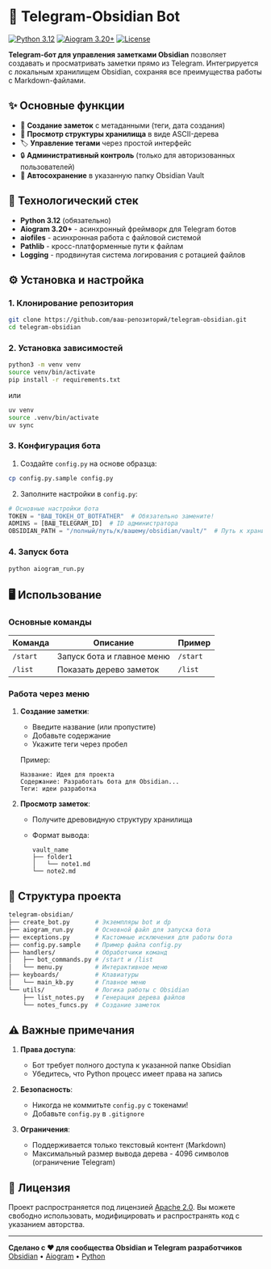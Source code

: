 # 🧠 Telegram-Obsidian Bot

[![Python 3.12](https://img.shields.io/badge/Python-3.12-blue)](https://www.python.org/)
[![Aiogram 3.20+](https://img.shields.io/badge/Aiogram-3.20%2B-green)](https://aiogram.dev/)
[![License](https://img.shields.io/badge/License-Apache_2.0-blue.svg)](https://opensource.org/licenses/Apache-2.0)

**Telegram-бот для управления заметками Obsidian** позволяет создавать и просматривать заметки прямо из Telegram. Интегрируется с локальным хранилищем Obsidian, сохраняя все преимущества работы с Markdown-файлами.

## ✨ Основные функции

- 📝 **Создание заметок** с метаданными (теги, дата создания)
- 🌳 **Просмотр структуры хранилища** в виде ASCII-дерева
- 🏷️ **Управление тегами** через простой интерфейс
- 🔒 **Административный контроль** (только для авторизованных пользователей)
- 📁 **Автосохранение** в указанную папку Obsidian Vault

## 🚀 Технологический стек

- **Python 3.12** (обязательно)
- **Aiogram 3.20+** - асинхронный фреймворк для Telegram ботов
- **aiofiles** - асинхронная работа с файловой системой
- **Pathlib** - кросс-платформенные пути к файлам
- **Logging** - продвинутая система логирования с ротацией файлов

## ⚙️ Установка и настройка

### 1. Клонирование репозитория

```bash
git clone https://github.com/ваш-репозиторий/telegram-obsidian.git
cd telegram-obsidian
```

### 2. Установка зависимостей

```bash
python3 -m venv venv
source venv/bin/activate
pip install -r requirements.txt
```

или

```bash
uv venv
source .venv/bin/activate
uv sync
```

### 3. Конфигурация бота

1. Создайте `config.py` на основе образца:

```bash
cp config.py.sample config.py
```

2. Заполните настройки в `config.py`:

```python
# Основные настройки бота
TOKEN = "ВАШ_ТОКЕН_ОТ_BOTFATHER"  # Обязательно замените!
ADMINS = [ВАШ_TELEGRAM_ID]  # ID администратора
OBSIDIAN_PATH = "/полный/путь/к/вашему/obsidian/vault/"  # Путь к хранилищу
```

### 4. Запуск бота

```bash
python aiogram_run.py
```

## 🖥️ Использование

### Основные команды

| Команда  | Описание                   | Пример   |
| -------- | -------------------------- | -------- |
| `/start` | Запуск бота и главное меню | `/start` |
| `/list`  | Показать дерево заметок    | `/list`  |

### Работа через меню

1. **Создание заметки**:
   - Введите название (или пропустите)
   - Добавьте содержание
   - Укажите теги через пробел

   Пример:

   ```
   Название: Идея для проекта
   Содержание: Разработать бота для Obsidian...
   Теги: идеи разработка
   ```

2. **Просмотр заметок**:
   - Получите древовидную структуру хранилища
   - Формат вывода:

     ```
     vault_name
     ├── folder1
     │   └── note1.md
     └── note2.md
     ```

## 📁 Структура проекта

```bash
telegram-obsidian/
├── create_bot.py       # Экземпляры bot и dp
├── aiogram_run.py      # Основной файл для запуска бота
├── exceptions.py       # Кастомные исключения для работы бота
├── config.py.sample    # Пример файла config.py
├── handlers/           # Обработчики команд
│   ├── bot_commands.py # /start и /list
│   └── menu.py         # Интерактивное меню
├── keyboards/          # Клавиатуры
│   └── main_kb.py      # Главное меню
└── utils/              # Логика работы с Obsidian
    ├── list_notes.py   # Генерация дерева файлов
    └── notes_funcs.py  # Создание заметок
```

## ⚠️ Важные примечания

1. **Права доступа**:
   - Бот требует полного доступа к указанной папке Obsidian
   - Убедитесь, что Python процесс имеет права на запись
2. **Безопасность**:
   - Никогда не коммитьте `config.py` с токенами!
   - Добавьте `config.py` в `.gitignore`

3. **Ограничения**:
   - Поддерживается только текстовый контент (Markdown)
   - Максимальный размер вывода дерева - 4096 символов (ограничение Telegram)

## 📜 Лицензия

Проект распространяется под лицензией [Apache 2.0](LICENSE). Вы можете свободно использовать, модифицировать и распространять код с указанием авторства.

---

**Сделано с ❤️ для сообщества Obsidian и Telegram разработчиков**  
[Obsidian](https://obsidian.md) • [Aiogram](https://aiogram.dev) • [Python](https://python.org)
